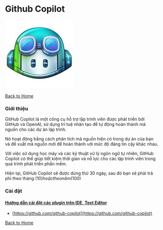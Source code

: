 # Github Copilot

![](./assets/icon-2.jpeg)

[Back to Home](../README.md)

### Giới thiệu
GitHub Copilot là một công cụ hỗ trợ lập trình viên được phát triển bởi GitHub và OpenAI, sử dụng trí tuệ nhân tạo để tự động hoàn thành mã nguồn cho các dự án lập trình.

Nó hoạt động bằng cách phân tích mã nguồn hiện có trong dự án của bạn và đề xuất mã nguồn mới để hoàn thành với mức độ đáng tin cậy khác nhau. 

Với việc sử dụng học máy và các kỹ thuật xử lý ngôn ngữ tự nhiên, GitHub Copilot có thể giúp tiết kiệm thời gian và nỗ lực cho các lập trình viên trong quá trình phát triển phần mềm.

Hiện tại, GitHub Copilot sẽ được dùng thử 30 ngày, sau đó bạn sẽ phải trả phí theo tháng (10$) hoặc theo năm (100$)

### Cài đặt
#### [Hướng dẫn cài đặt các plugin trên IDE, Text Editor](../install-plugins-instruct)
- [https://github.com/github-copilot](https://github.com/github-copilot)

[Back to Home](../README.md)
